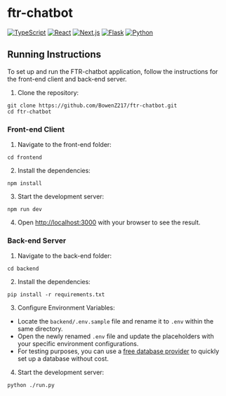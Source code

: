 # ftr-chatbot

[![TypeScript](https://img.shields.io/badge/typescript-%23007ACC.svg?style=for-the-badge&logo=typescript&logoColor=white)](https://www.typescriptlang.org/)
[![React](https://img.shields.io/badge/React-20232A?style=for-the-badge&logo=react&logoColor=61DAFB)](https://reactjs.org/)
[![Next.js](https://img.shields.io/badge/Next.js-000000?style=for-the-badge&logo=nextdotjs&logoColor=white)](https://nextjs.org/)
[![Flask](https://img.shields.io/badge/flask-%23000000.svg?style=for-the-badge&logo=flask&logoColor=white)](https://flask.palletsprojects.com/)
[![Python](https://img.shields.io/badge/python-3670A0?style=for-the-badge&logo=python&logoColor=ffdd54)](https://www.python.org/)

## Running Instructions

To set up and run the FTR-chatbot application, follow the instructions for the front-end client and back-end server.

1. Clone the repository:

```shell
git clone https://github.com/BowenZ217/ftr-chatbot.git
cd ftr-chatbot
```

### Front-end Client

1. Navigate to the front-end folder:

```shell
cd frontend
```

2. Install the dependencies:

```shell
npm install
```

3. Start the development server:

```shell
npm run dev
```

4. Open [http://localhost:3000](http://localhost:3000) with your browser to see the result.

### Back-end Server

1. Navigate to the back-end folder:

```shell
cd backend
```

2. Install the dependencies:

```shell
pip install -r requirements.txt
```

3. Configure Environment Variables:

- Locate the `backend/.env.sample` file and rename it to `.env` within the same directory.
- Open the newly renamed `.env` file and update the placeholders with your specific environment configurations.
- For testing purposes, you can use a [free database provider](https://www.freesqldatabase.com/) to quickly set up a database without cost.

4. Start the development server:

```shell
python ./run.py
```
